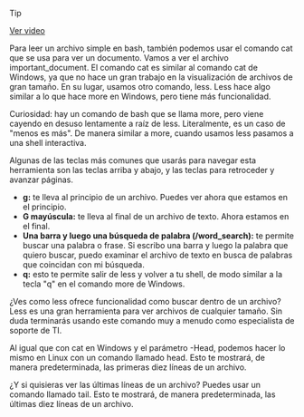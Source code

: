 > [!TIP]  
> [Ver video](https://youtu.be/NT-4My292PA)

Para leer un archivo simple en bash, también podemos usar el comando cat que se usa para ver un documento. Vamos a ver el archivo important_document. El comando cat es similar al comando cat de Windows, ya que no hace un gran trabajo en la visualización de archivos de gran tamaño. En su lugar, usamos otro comando, less. Less hace algo similar a lo que hace more en Windows, pero tiene más funcionalidad.

Curiosidad: hay un comando de bash que se llama more, pero viene cayendo en desuso lentamente a raíz de less. Literalmente, es un caso de "menos es más". De manera similar a more, cuando usamos less pasamos a una shell interactiva.

Algunas de las teclas más comunes que usarás para navegar esta herramienta son las teclas arriba y abajo, y las teclas para retroceder y avanzar páginas.

- **g:** te lleva al principio de un archivo. Puedes ver ahora que estamos en el principio.
- **G mayúscula:** te lleva al final de un archivo de texto. Ahora estamos en el final.
- **Una barra y luego una búsqueda de palabra (/word_search):** te permite buscar una palabra o frase. Si escribo una barra y luego la palabra que quiero buscar, puedo examinar el archivo de texto en busca de palabras que coincidan con mi búsqueda.
- **q:** esto te permite salir de less y volver a tu shell, de modo similar a la tecla "q" en el comando more de Windows.

¿Ves como less ofrece funcionalidad como buscar dentro de un archivo? Less es una gran herramienta para ver archivos de cualquier tamaño. Sin duda terminarás usando este comando muy a menudo como especialista de soporte de TI.

Al igual que con cat en Windows y el parámetro -Head, podemos hacer lo mismo en Linux con un comando llamado head. Esto te mostrará, de manera predeterminada, las primeras diez líneas de un archivo.

¿Y si quisieras ver las últimas líneas de un archivo? Puedes usar un comando llamado tail. Esto te mostrará, de manera predeterminada, las últimas diez líneas de un archivo.
